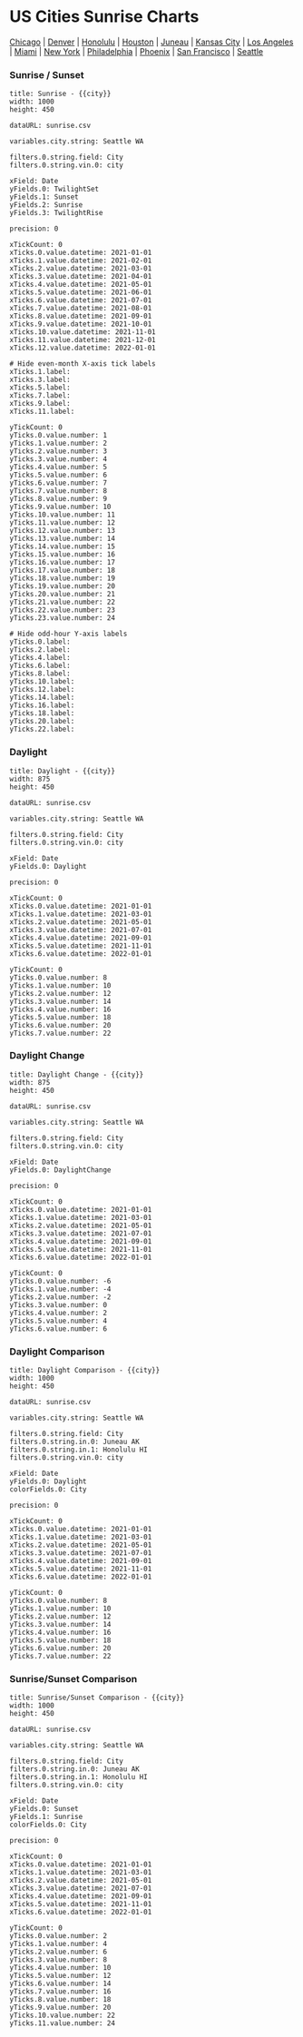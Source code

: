# US Cities Sunrise Charts

[Chicago](#variables.city.string=Chicago%20IL) |
[Denver](#variables.city.string=Denver%20CO) |
[Honolulu](#variables.city.string=Honolulu%20HI) |
[Houston](#variables.city.string=Houston%20TX) |
[Juneau](#variables.city.string=Juneau%20AK) |
[Kansas City](#variables.city.string=Kansas%20City%20KS) |
[Los Angeles](#variables.city.string=Los%20Angeles%20CA) |
[Miami](#variables.city.string=Miami%20FL) |
[New York](#variables.city.string=New%20York%20NY) |
[Philadelphia](#variables.city.string=Philadelphia%20PA) |
[Phoenix](#variables.city.string=Phoenix%20AZ) |
[San Francisco](#variables.city.string=San%20Francisco%20CA) |
[Seattle](#variables.city.string=Seattle%20WA)


### Sunrise / Sunset

~~~ line-chart
title: Sunrise - {{city}}
width: 1000
height: 450

dataURL: sunrise.csv

variables.city.string: Seattle WA

filters.0.string.field: City
filters.0.string.vin.0: city

xField: Date
yFields.0: TwilightSet
yFields.1: Sunset
yFields.2: Sunrise
yFields.3: TwilightRise

precision: 0

xTickCount: 0
xTicks.0.value.datetime: 2021-01-01
xTicks.1.value.datetime: 2021-02-01
xTicks.2.value.datetime: 2021-03-01
xTicks.3.value.datetime: 2021-04-01
xTicks.4.value.datetime: 2021-05-01
xTicks.5.value.datetime: 2021-06-01
xTicks.6.value.datetime: 2021-07-01
xTicks.7.value.datetime: 2021-08-01
xTicks.8.value.datetime: 2021-09-01
xTicks.9.value.datetime: 2021-10-01
xTicks.10.value.datetime: 2021-11-01
xTicks.11.value.datetime: 2021-12-01
xTicks.12.value.datetime: 2022-01-01

# Hide even-month X-axis tick labels
xTicks.1.label:
xTicks.3.label:
xTicks.5.label:
xTicks.7.label:
xTicks.9.label:
xTicks.11.label:

yTickCount: 0
yTicks.0.value.number: 1
yTicks.1.value.number: 2
yTicks.2.value.number: 3
yTicks.3.value.number: 4
yTicks.4.value.number: 5
yTicks.5.value.number: 6
yTicks.6.value.number: 7
yTicks.7.value.number: 8
yTicks.8.value.number: 9
yTicks.9.value.number: 10
yTicks.10.value.number: 11
yTicks.11.value.number: 12
yTicks.12.value.number: 13
yTicks.13.value.number: 14
yTicks.14.value.number: 15
yTicks.15.value.number: 16
yTicks.16.value.number: 17
yTicks.17.value.number: 18
yTicks.18.value.number: 19
yTicks.19.value.number: 20
yTicks.20.value.number: 21
yTicks.21.value.number: 22
yTicks.22.value.number: 23
yTicks.23.value.number: 24

# Hide odd-hour Y-axis labels
yTicks.0.label:
yTicks.2.label:
yTicks.4.label:
yTicks.6.label:
yTicks.8.label:
yTicks.10.label:
yTicks.12.label:
yTicks.14.label:
yTicks.16.label:
yTicks.18.label:
yTicks.20.label:
yTicks.22.label:
~~~


### Daylight

~~~ line-chart
title: Daylight - {{city}}
width: 875
height: 450

dataURL: sunrise.csv

variables.city.string: Seattle WA

filters.0.string.field: City
filters.0.string.vin.0: city

xField: Date
yFields.0: Daylight

precision: 0

xTickCount: 0
xTicks.0.value.datetime: 2021-01-01
xTicks.1.value.datetime: 2021-03-01
xTicks.2.value.datetime: 2021-05-01
xTicks.3.value.datetime: 2021-07-01
xTicks.4.value.datetime: 2021-09-01
xTicks.5.value.datetime: 2021-11-01
xTicks.6.value.datetime: 2022-01-01

yTickCount: 0
yTicks.0.value.number: 8
yTicks.1.value.number: 10
yTicks.2.value.number: 12
yTicks.3.value.number: 14
yTicks.4.value.number: 16
yTicks.5.value.number: 18
yTicks.6.value.number: 20
yTicks.7.value.number: 22
~~~


### Daylight Change

~~~ line-chart
title: Daylight Change - {{city}}
width: 875
height: 450

dataURL: sunrise.csv

variables.city.string: Seattle WA

filters.0.string.field: City
filters.0.string.vin.0: city

xField: Date
yFields.0: DaylightChange

precision: 0

xTickCount: 0
xTicks.0.value.datetime: 2021-01-01
xTicks.1.value.datetime: 2021-03-01
xTicks.2.value.datetime: 2021-05-01
xTicks.3.value.datetime: 2021-07-01
xTicks.4.value.datetime: 2021-09-01
xTicks.5.value.datetime: 2021-11-01
xTicks.6.value.datetime: 2022-01-01

yTickCount: 0
yTicks.0.value.number: -6
yTicks.1.value.number: -4
yTicks.2.value.number: -2
yTicks.3.value.number: 0
yTicks.4.value.number: 2
yTicks.5.value.number: 4
yTicks.6.value.number: 6
~~~


### Daylight Comparison

~~~ line-chart
title: Daylight Comparison - {{city}}
width: 1000
height: 450

dataURL: sunrise.csv

variables.city.string: Seattle WA

filters.0.string.field: City
filters.0.string.in.0: Juneau AK
filters.0.string.in.1: Honolulu HI
filters.0.string.vin.0: city

xField: Date
yFields.0: Daylight
colorFields.0: City

precision: 0

xTickCount: 0
xTicks.0.value.datetime: 2021-01-01
xTicks.1.value.datetime: 2021-03-01
xTicks.2.value.datetime: 2021-05-01
xTicks.3.value.datetime: 2021-07-01
xTicks.4.value.datetime: 2021-09-01
xTicks.5.value.datetime: 2021-11-01
xTicks.6.value.datetime: 2022-01-01

yTickCount: 0
yTicks.0.value.number: 8
yTicks.1.value.number: 10
yTicks.2.value.number: 12
yTicks.3.value.number: 14
yTicks.4.value.number: 16
yTicks.5.value.number: 18
yTicks.6.value.number: 20
yTicks.7.value.number: 22
~~~


### Sunrise/Sunset Comparison

~~~ line-chart
title: Sunrise/Sunset Comparison - {{city}}
width: 1000
height: 450

dataURL: sunrise.csv

variables.city.string: Seattle WA

filters.0.string.field: City
filters.0.string.in.0: Juneau AK
filters.0.string.in.1: Honolulu HI
filters.0.string.vin.0: city

xField: Date
yFields.0: Sunset
yFields.1: Sunrise
colorFields.0: City

precision: 0

xTickCount: 0
xTicks.0.value.datetime: 2021-01-01
xTicks.1.value.datetime: 2021-03-01
xTicks.2.value.datetime: 2021-05-01
xTicks.3.value.datetime: 2021-07-01
xTicks.4.value.datetime: 2021-09-01
xTicks.5.value.datetime: 2021-11-01
xTicks.6.value.datetime: 2022-01-01

yTickCount: 0
yTicks.0.value.number: 2
yTicks.1.value.number: 4
yTicks.2.value.number: 6
yTicks.3.value.number: 8
yTicks.4.value.number: 10
yTicks.5.value.number: 12
yTicks.6.value.number: 14
yTicks.7.value.number: 16
yTicks.8.value.number: 18
yTicks.9.value.number: 20
yTicks.10.value.number: 22
yTicks.11.value.number: 24
~~~
